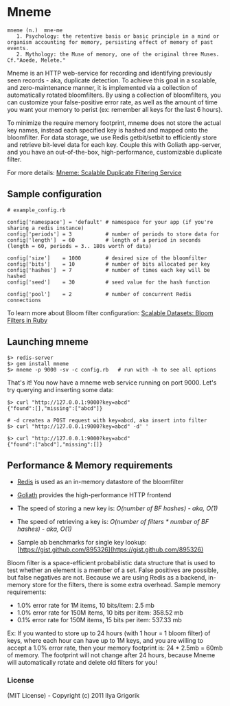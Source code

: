 # Mneme

    mneme (n.)  mne·me
       1. Psychology: the retentive basis or basic principle in a mind or organism accounting for memory, persisting effect of memory of past events.
       2. Mythology: the Muse of memory, one of the original three Muses. Cf."Aoede, Melete."

Mneme is an HTTP web-service for recording and identifying previously seen records - aka, duplicate detection. To achieve this goal in a scalable, and zero-maintenance manner, it is implemented via a collection of automatically rotated bloomfilters. By using a collection of bloomfilters, you can customize your false-positive error rate, as well as the amount of time you want your memory to perist (ex: remember all keys for the last 6 hours).

To minimize the require memory footprint, mneme does not store the actual key names, instead each specified key is hashed and mapped onto the bloomfilter. For data storage, we use Redis getbit/setbit to efficiently store and retrieve bit-level data for each key. Couple this with Goliath app-server, and you have an out-of-the-box, high-performance, customizable duplicate filter.

For more details: [Mneme: Scalable Duplicate Filtering Service](http://www.igvita.com/2011/03/24/mneme-scalable-duplicate-filtering-service )

## Sample configuration

    # example_config.rb

    config['namespace'] = 'default' # namespace for your app (if you're sharing a redis instance)
    config['periods'] = 3           # number of periods to store data for
    config['length']  = 60          # length of a period in seconds (length = 60, periods = 3.. 180s worth of data)

    config['size']    = 1000        # desired size of the bloomfilter
    config['bits']    = 10          # number of bits allocated per key
    config['hashes']  = 7           # number of times each key will be hashed
    config['seed']    = 30          # seed value for the hash function

    config['pool']    = 2           # number of concurrent Redis connections

To learn more about Bloom filter configuration: [Scalable Datasets: Bloom Filters in Ruby](http://www.igvita.com/2008/12/27/scalable-datasets-bloom-filters-in-ruby/)

## Launching mneme

    $> redis-server
    $> gem install mneme
    $> mneme -p 9000 -sv -c config.rb   # run with -h to see all options

That's it! You now have a mneme web service running on port 9000. Let's try querying and inserting some data:

    $> curl "http://127.0.0.1:9000?key=abcd"
    {"found":[],"missing":["abcd"]}

    # -d creates a POST request with key=abcd, aka insert into filter
    $> curl "http://127.0.0.1:9000?key=abcd" -d' '

    $> curl "http://127.0.0.1:9000?key=abcd"
    {"found":["abcd"],"missing":[]}

## Performance & Memory requirements

 - [Redis](http://redis.io/) is used as an in-memory datastore of the bloomfilter
 - [Goliath](https://github.com/postrank-labs/goliath) provides the high-performance HTTP frontend
 - The speed of storing a new key is: *O(number of BF hashes) - aka, O(1)*
 - The speed of retrieving a key is: *O(number of filters * number of BF hashes) - aka, O(1)*

 - Sample ab benchmarks for single key lookup: [https://gist.github.com/895326](https://gist.github.com/895326)

Bloom filter is a space-efficient probabilistic data structure that is used to test whether an element is a member of a set. False positives are possible, but false negatives are not. Because we are using Redis as a backend, in-memory store for the filters, there is some extra overhead. Sample memory requirements:

 - 1.0% error rate for 1M items, 10 bits/item: 2.5 mb
 - 1.0% error rate for 150M items, 10 bits per item: 358.52 mb
 - 0.1% error rate for 150M items, 15 bits per item: 537.33 mb

Ex: If you wanted to store up to 24 hours (with 1 hour = 1 bloom filter) of keys, where each hour can have up to 1M keys, and you are willing to accept a 1.0% error rate, then your memory footprint is: 24 * 2.5mb = 60mb of memory. The footprint will not change after 24 hours, because Mneme will automatically rotate and delete old filters for you!

### License

(MIT License) - Copyright (c) 2011 Ilya Grigorik